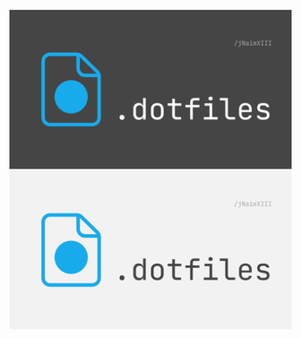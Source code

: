 ![](./docs/images/dotfiles-banner-dark.png#gh-dark-mode-only)
![](./docs/images/dotfiles-banner-light.png#gh-light-mode-only)
